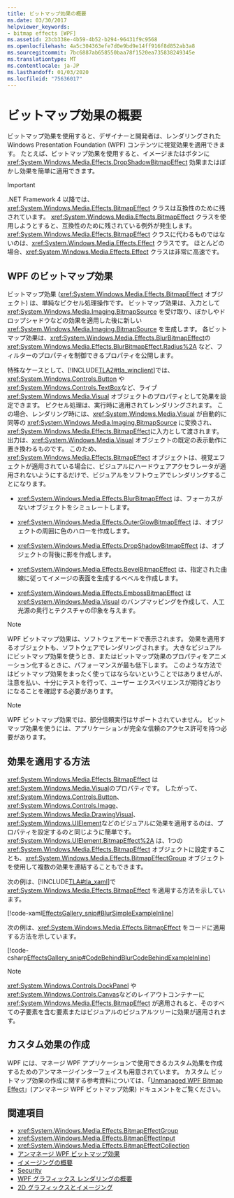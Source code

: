 ```yaml
---
title: ビットマップ効果の概要
ms.date: 03/30/2017
helpviewer_keywords:
- bitmap effects [WPF]
ms.assetid: 23cb338e-4b59-4b52-b294-96431f9c9568
ms.openlocfilehash: 4a5c304363efe7d0e9bd9e14ff916f8d852ab3a8
ms.sourcegitcommit: 7bc6887ab658550baa78f1520ea735838249345e
ms.translationtype: MT
ms.contentlocale: ja-JP
ms.lasthandoff: 01/03/2020
ms.locfileid: "75636017"
---
```

# <a name="bitmap-effects-overview"></a>ビットマップ効果の概要
ビットマップ効果を使用すると、デザイナーと開発者は、レンダリングされた Windows Presentation Foundation (WPF) コンテンツに視覚効果を適用できます。 たとえば、ビットマップ効果を使用すると、イメージまたはボタンに <xref:System.Windows.Media.Effects.DropShadowBitmapEffect> 効果またはぼかし効果を簡単に適用できます。  
  
> [!IMPORTANT]
> .NET Framework 4 以降では、<xref:System.Windows.Media.Effects.BitmapEffect> クラスは互換性のために残されています。 <xref:System.Windows.Media.Effects.BitmapEffect> クラスを使用しようとすると、互換性のために残されている例外が発生します。 <xref:System.Windows.Media.Effects.BitmapEffect> クラスに代わるものではないのは、<xref:System.Windows.Media.Effects.Effect> クラスです。 ほとんどの場合、<xref:System.Windows.Media.Effects.Effect> クラスは非常に高速です。  

<a name="wpf_effects"></a>   
## <a name="wpf-bitmap-effects"></a>WPF のビットマップ効果  
 ビットマップ効果 (<xref:System.Windows.Media.Effects.BitmapEffect> オブジェクト) は、単純なピクセル処理操作です。 ビットマップ効果は、入力として <xref:System.Windows.Media.Imaging.BitmapSource> を受け取り、ぼかしやドロップシャドウなどの効果を適用した後に新しい <xref:System.Windows.Media.Imaging.BitmapSource> を生成します。 各ビットマップ効果は、<xref:System.Windows.Media.Effects.BlurBitmapEffect>の <xref:System.Windows.Media.Effects.BlurBitmapEffect.Radius%2A> など、フィルターのプロパティを制御できるプロパティを公開します。  
  
 特殊なケースとして、[!INCLUDE[TLA2#tla_winclient](../../../../includes/tla2sharptla-winclient-md.md)]では、<xref:System.Windows.Controls.Button> や <xref:System.Windows.Controls.TextBox>など、ライブ <xref:System.Windows.Media.Visual> オブジェクトのプロパティとして効果を設定できます。 ピクセル処理は、実行時に適用されてレンダリングされます。 この場合、レンダリング時には、<xref:System.Windows.Media.Visual> が自動的に同等の <xref:System.Windows.Media.Imaging.BitmapSource> に変換され、<xref:System.Windows.Media.Effects.BitmapEffect>に入力として渡されます。 出力は、<xref:System.Windows.Media.Visual> オブジェクトの既定の表示動作に置き換わるものです。 このため、<xref:System.Windows.Media.Effects.BitmapEffect> オブジェクトは、視覚エフェクトが適用されている場合に、ビジュアルにハードウェアアクセラレータが適用されないようにするだけで、ビジュアルをソフトウェアでレンダリングすることになります。  
  
- <xref:System.Windows.Media.Effects.BlurBitmapEffect> は、フォーカスがないオブジェクトをシミュレートします。  
  
- <xref:System.Windows.Media.Effects.OuterGlowBitmapEffect> は、オブジェクトの周囲に色のハローを作成します。  
  
- <xref:System.Windows.Media.Effects.DropShadowBitmapEffect> は、オブジェクトの背後に影を作成します。  
  
- <xref:System.Windows.Media.Effects.BevelBitmapEffect> は、指定された曲線に従ってイメージの表面を生成するベベルを作成します。  
  
- <xref:System.Windows.Media.Effects.EmbossBitmapEffect> は <xref:System.Windows.Media.Visual> のバンプマッピングを作成して、人工光源の奥行とテクスチャの印象を与えます。  
  
> [!NOTE]
> WPF ビットマップ効果は、ソフトウェアモードで表示されます。 効果を適用するオブジェクトも、ソフトウェアでレンダリングされます。 大きなビジュアルにビットマップ効果を使うとき、またはビットマップ効果のプロパティをアニメーション化するときに、パフォーマンスが最も低下します。 このような方法ではビットマップ効果をまったく使ってはならないということではありませんが、注意を払い、十分にテストを行って、ユーザー エクスペリエンスが期待どおりになることを確認する必要があります。  
  
> [!NOTE]
> WPF ビットマップ効果では、部分信頼実行はサポートされていません。 ビットマップ効果を使うには、アプリケーションが完全な信頼のアクセス許可を持つ必要があります。  
  
<a name="applyeffects"></a>   
## <a name="how-to-apply-an-effect"></a>効果を適用する方法  
 <xref:System.Windows.Media.Effects.BitmapEffect> は <xref:System.Windows.Media.Visual>のプロパティです。 したがって、<xref:System.Windows.Controls.Button>、<xref:System.Windows.Controls.Image>、<xref:System.Windows.Media.DrawingVisual>、<xref:System.Windows.UIElement>などのビジュアルに効果を適用するのは、プロパティを設定するのと同じように簡単です。 <xref:System.Windows.UIElement.BitmapEffect%2A> は、1つの <xref:System.Windows.Media.Effects.BitmapEffect> オブジェクトに設定することも、<xref:System.Windows.Media.Effects.BitmapEffectGroup> オブジェクトを使用して複数の効果を連結することもできます。  
  
 次の例は、[!INCLUDE[TLA#tla_xaml](../../../../includes/tlasharptla-xaml-md.md)]で <xref:System.Windows.Media.Effects.BitmapEffect> を適用する方法を示しています。  
  
 [!code-xaml[EffectsGallery_snip#BlurSimpleExampleInline](~/samples/snippets/csharp/VS_Snippets_Wpf/EffectsGallery_snip/CSharp/blursimpleexample.xaml#blursimpleexampleinline)]  
  
 次の例は、<xref:System.Windows.Media.Effects.BitmapEffect> をコードに適用する方法を示しています。  
  
 [!code-csharp[EffectsGallery_snip#CodeBehindBlurCodeBehindExampleInline](~/samples/snippets/csharp/VS_Snippets_Wpf/EffectsGallery_snip/CSharp/blurcodebehindexample.xaml.cs#codebehindblurcodebehindexampleinline)]  
  
> [!NOTE]
> <xref:System.Windows.Controls.DockPanel> や <xref:System.Windows.Controls.Canvas>などのレイアウトコンテナーに <xref:System.Windows.Media.Effects.BitmapEffect> が適用されると、そのすべての子要素を含む要素またはビジュアルのビジュアルツリーに効果が適用されます。  
  
<a name="customeffects"></a>   
## <a name="creating-custom-effects"></a>カスタム効果の作成  
 WPF には、マネージ WPF アプリケーションで使用できるカスタム効果を作成するためのアンマネージインターフェイスも用意されています。 カスタム ビットマップ効果の作成に関する参考資料については、「[Unmanaged WPF Bitmap Effect](https://docs.microsoft.com/previous-versions/windows/desktop/wibe/-wibe-lh)」(アンマネージ WPF ビットマップ効果) ドキュメントをご覧ください。  
  
## <a name="see-also"></a>関連項目

- <xref:System.Windows.Media.Effects.BitmapEffectGroup>
- <xref:System.Windows.Media.Effects.BitmapEffectInput>
- <xref:System.Windows.Media.Effects.BitmapEffectCollection>
- [アンマネージ WPF ビットマップ効果](https://docs.microsoft.com/previous-versions/windows/desktop/wibe/-wibe-lh)
- [イメージングの概要](imaging-overview.md)
- [Security](../security-wpf.md)
- [WPF グラフィックス レンダリングの概要](wpf-graphics-rendering-overview.md)
- [2D グラフィックスとイメージング](../advanced/optimizing-performance-2d-graphics-and-imaging.md)
